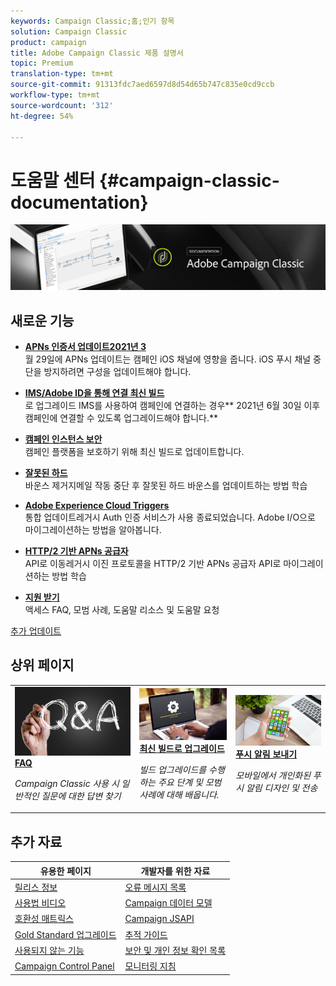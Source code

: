 ```yaml
---
keywords: Campaign Classic;홈;인기 항목
solution: Campaign Classic
product: campaign
title: Adobe Campaign Classic 제품 설명서
topic: Premium
translation-type: tm+mt
source-git-commit: 91313fdc7aed6597d8d54d65b747c835e0cd9ccb
workflow-type: tm+mt
source-wordcount: '312'
ht-degree: 54%

---
```



# 도움말 센터 {#campaign-classic-documentation}

![](platform/using/assets/do-not-localize/banner_acc_doc.jpg)

## 새로운 기능

* **[APNs 인증서 업데이트2021년 3](technotes/ios-certificate-update.md)**<br/> 월 29일에 APNs 업데이트는 캠페인 iOS 채널에 영향을 줍니다. iOS 푸시 채널 중단을 방지하려면 구성을 업데이트해야 합니다.

* **[IMS/Adobe ID을 통해 연결 최신 빌드](integrations/using/about-adobe-id.md)**<br/>로 업그레이드 IMS를 사용하여 캠페인에 연결하는 경우** 2021년 6월 30일 이후 캠페인에 연결할 수 있도록 업그레이드해야 합니다.**

* **[캠페인 인스턴스 보안](https://helpx.adobe.com/kr/campaign/kb/gold-standard-upgrade.html)**<br/> 캠페인 플랫폼을 보호하기 위해 최신 빌드로 업데이트합니다.

* **[잘못된 하드 ](https://helpx.adobe.com/campaign/kb/update-bounce-qualification.html)**<br/> 바운스 제거지메일 작동 중단 후 잘못된 하드 바운스를 업데이트하는 방법 학습

* **[Adobe Experience Cloud Triggers ](integrations/using/configuring-adobe-io.md)**<br/> 통합 업데이트레거시 Auth 인증 서비스가 사용 종료되었습니다. Adobe I/O으로 마이그레이션하는 방법을 알아봅니다.

* **[HTTP/2 기반 APNs 공급자 ](https://helpx.adobe.com/kr/campaign/kb/migrate-to-apns-http2.html)**<br/> API로 이동레거시 이진 프로토콜을 HTTP/2 기반 APNs 공급자 API로 마이그레이션하는 방법 학습

* **[지원 받기](https://helpx.adobe.com/kr/campaign/kb/ac-support.html)**<br/>&#x200B;액세스 FAQ, 모범 사례, 도움말 리소스 및 도움말 요청

[추가 업데이트](/help/rn/using/documentation-updates.md)

## 상위 페이지

<table>
<tr>
  <td>
    <a href="platform/using/common-questions.md">
      <img alt="FAQ" src="platform/using/assets/FAQ.png"/>
    </a>
    <div>
      <a href="platform/using/common-questions.md">
    <strong>FAQ</strong>
    </a>
    </div>
    <p>
    <em>Campaign Classic 사용 시 일반적인 질문에 대한 답변 찾기</em>
    <p>
  </td>
   <td>
    <a href="production/using/build-upgrade.md">
      <img alt="빌드 업그레이드" src="platform/using/assets/upgrade.png" />
    </a>
    <div>
      <a href="production/using/build-upgrade.md">
    <strong>최신 빌드로 업그레이드</strong>
    </a>
    </div>
    <p>
    <em>빌드 업그레이드를 수행하는 주요 단계 및 모범 사례에 대해 배웁니다.</em>
    <p>
  </td>
  <td>
    <a href="delivery/using/creating-notifications.md">
       <img alt="푸시 알림" src="platform/using/assets/push.png" />
    </a>
    <div>
       <a href="delivery/using/creating-notifications.md">
    <strong>푸시 알림 보내기</strong>
    </a>
    </div>
    <p>
    <em>모바일에서 개인화된 푸시 알림 디자인 및 전송</em>
    <p>
  </td>
</tr>
</table>

## 추가 자료

| 유용한 페이지 | 개발자를 위한 자료 |
|---|---|
| [릴리스 정보](/help/rn/using/latest-release.md) | [오류 메시지 목록](https://docs.adobe.com/content/help/en/campaign-classic/technicalresources/error_messages/error_codes.html) |
| [사용법 비디오](https://experienceleague.adobe.com/docs/campaign-classic-learn/tutorials/overview.html?lang=ko) | [Campaign 데이터 모델](configuration/using/about-data-model.md) |
| [호환성 매트릭스](rn/using/compatibility-matrix.md) | [Campaign JSAPI](https://docs.adobe.com/content/help/en/campaign-classic/technicalresources/api/p-1.html) |
| [Gold Standard 업그레이드](https://helpx.adobe.com/kr/campaign/kb/gold-standard.html) | [추적 가이드](https://helpx.adobe.com/kr/campaign/kb/acc-tracking.html) |
| [사용되지 않는 기능](rn/using/deprecated-features.md) | [보안 및 개인 정보 확인 목록](https://helpx.adobe.com/kr/campaign/kb/acc-security.html) |
| [Campaign Control Panel](https://experienceleague.adobe.com/docs/control-panel/using/control-panel-home.html) | [모니터링 지침](production/using/monitoring-guidelines.md) |
